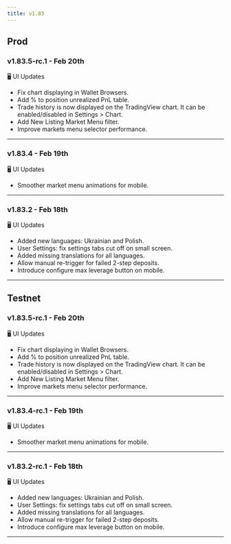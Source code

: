 ```yaml
---
title: v1.83
---
```


## Prod
### v1.83.5-rc.1 - Feb 20th
🖥️  UI Updates
* Fix chart displaying in Wallet Browsers.
* Add % to position unrealized PnL table.
* Trade history is now displayed on the TradingView chart. It can be enabled/disabled in Settings > Chart.
* Add New Listing Market Menu filter.
* Improve markets menu selector performance.
---

### v1.83.4 - Feb 19th
🖥️  UI Updates
* Smoother market menu animations for mobile.
---

### v1.83.2 - Feb 18th
🖥️  UI Updates
* Added new languages: Ukrainian and Polish.
* User Settings: fix settings tabs cut off on small screen.
* Added missing translations for all languages.
* Allow manual re-trigger for failed 2-step deposits.
* Introduce configure max leverage button on mobile.
---

## Testnet
### v1.83.5-rc.1 - Feb 20th
🖥️  UI Updates
* Fix chart displaying in Wallet Browsers.
* Add % to position unrealized PnL table.
* Trade history is now displayed on the TradingView chart. It can be enabled/disabled in Settings > Chart.
* Add New Listing Market Menu filter.
* Improve markets menu selector performance.
---

### v1.83.4-rc.1 - Feb 19th
🖥️  UI Updates
* Smoother market menu animations for mobile.
---

### v1.83.2-rc.1 - Feb 18th
🖥️  UI Updates
* Added new languages: Ukrainian and Polish.
* User Settings: fix settings tabs cut off on small screen.
* Added missing translations for all languages.
* Allow manual re-trigger for failed 2-step deposits.
* Introduce configure max leverage button on mobile.
---

